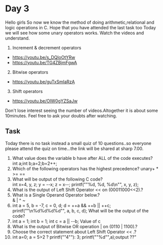 # Day 3


Hello girls
So now we know the method of doing arithmetic,relational and logic operations in C.
Hope that you have attended the last task too
Today we will see how some unary operators works.
Watch the videos and understand.

1. Increment & decrement  operators
- https://youtu.be/s_DQIoOtYRw
- https://youtu.be/TG4ZBjmFgwA

2. Bitwise operators
- https://youtu.be/guTxSmIaRzA

3. Shift operators
- https://youtu.be/OlW0gYZSaJw

Don't lose interest seeing the number of videos.Altogether it is about some 10minutes.
Feel free to ask your doubts after watching.



## Task

Today there is no task instead a small quiz of 10 questions..so everyone please attend the quiz on time...the link will be shared at sharp 7.00.

1. What value does the variable b have after ALL of the code executes?     
  int a;int b;a=2;b=2++;	
2. Which of the following operators has the highest precedence?
								unary+ 
								* 
								>= 
								==
3. What will be output of the following C code?       
	int x=4, y, z;    y = --x;    z = x--;    printf(""%d, %d, %d\n"", x, y, z);
4. What is the output of Left Shift Operator << on (00011000<<2).?	
5. What is a Single Operand Operator below.?	
	& 
	| 
	^ 
	~
6. int a = 5, b = -7, c = 0, d;  d = ++a && ++b || ++c;   printf(""\n%d%d%d%d"", a, b, c, d); 
What will be the output of the code?
7. int a = 1;    int b = 1;    int c = a || --b;  Value of c
8. What is the output of Bitwise OR operation | on (0110 | 1100).?
9. Choose the correct statement about Left Shift Operator << .?	
10.   int a=0;    a = 5>2 ? printf(""4""): 3;    printf(""%d"",a);output ??"		
